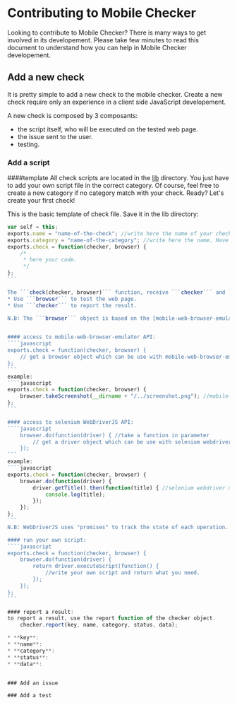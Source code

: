 # Contributing to Mobile Checker

Looking to contribute to Mobile Checker? There is many ways to get involved in its developement. 
Please take few minutes to read this document to understand how you can help in Mobile Checker developement.

## Add a new check

It is pretty simple to add a new check to the mobile checker. Create a new check require only an experience in a client side JavaScript developement.

A new check is composed by 3 composants:
* the script itself, who will be executed on the tested web page.
* the issue sent to the user.
* testing.

### Add a script

####template
All check scripts are located in the [lib](https://github.com/w3c/Mobile-Checker/tree/master/lib) directory. You just have to add your own script file in the correct category. Of course, feel free to create a new category if no category match with your check. Ready? Let's create your first check!

This is the basic template of check file. Save it in the lib directory:

````javascript
var self = this;
exports.name = "name-of-the-check"; //write here the name of your check. Have to match with the file's name.
exports.category = "name-of-the-category"; //write here the name. Have to match with a category's directory name.
exports.check = function(checker, browser) {
	/*
	 * here your code.
	 */
};
```

The ```check(checker, browser)``` function, receive ```checker``` and ```browser``` as parameters.
* Use ```browser``` to test the web page.
* Use ```checker``` to report the result.

N.B: The ```browser``` object is based on the [mobile-web-browser-emulator API](https://github.com/w3c/mobile-web-browser-emulator) which is based on [selenium WebDriverJS API](https://code.google.com/p/selenium/wiki/WebDriverJs). That allow you to use all the functions provided by these APIs.


#### access to mobile-web-browser-emulator API: 
````javascript
exports.check = function(checker, browser) {
	// get a browser object which can be use with mobile-web-browser-emulator API
};
```
example: 
````javascript
exports.check = function(checker, browser) {
	browser.takeScreenshot(__dirname + "/../screenshot.png"); //mobile-web-browser-emulator method
};
```

#### access to selenium WebDriverJS API: 
````javascript
	browser.do(function(driver) { //take a function in parameter
		// get a driver object which can be use with selenium webdriver 
	}); 
```
example:
````javascript
exports.check = function(checker, browser) {
	browser.do(function(driver) {
		driver.getTitle().then(function(title) { //selenium webdriver method
			console.log(title);
		});
	});
};
```
N.B: WebDriverJS uses "promises" to track the state of each operation. [learn more](https://code.google.com/p/selenium/wiki/WebDriverJs#Promises).

#### run your own script:
````javascript
exports.check = function(checker, browser) {
	browser.do(function(driver) {
		return driver.executeScript(function() {
			//write your own script and return what you need.
        });
	});
};
```

#### report a result:
to report a result, use the report function of the checker object.
	checker.report(key, name, category, status, data);

* **key**:
* **name**:
* **category**:
* **status**:
* **data**:


### Add an issue

### Add a test
